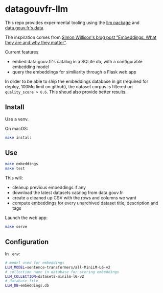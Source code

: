 # datagouvfr-llm

This repo provides experimental tooling using the [llm package](https://llm.datasette.io/en/stable/) and [data.gouv.fr's data](https://www.data.gouv.fr/fr/).

The inspiration comes from [Simon Willison's blog post "Embeddings: What they are and why they matter"](https://simonwillison.net/2023/Oct/23/embeddings/).

Current features:
- embed data.gouv.fr's catalog in a SQLite db, with a configurable embedding model
- query the embeddings for similiarity through a Flask web app

In order to be able to ship the embeddings database in git (required for deploy, 100Mo limit on github), the dataset corpus is filtered on `quality_score > 0.6`. This shoud also provide better results.

## Install

Use a venv.

On macOS:

```bash
make install
```

## Use

```bash
make embeddings
make test
```

This will:
- cleanup previous embeddings if any
- download the latest datasets catalog from data.gouv.fr
- create a cleaned up CSV with the rows and columns we want
- compute embeddings for every unarchived dataset title, description and tags

Launch the web app:

```bash
make serve
```

## Configuration

In `.env`:

```bash
# model used for embeddings
LLM_MODEL=sentence-transformers/all-MiniLM-L6-v2
# collection name in database for storing embeddings
LLM_COLLECTION=datasets-minilm-l6-v2
# database file
LLM_DB=embeddings.db
```
